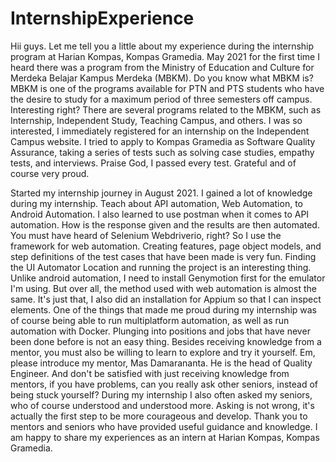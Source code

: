 # InternshipExperience
Hii guys. Let me tell you a little about my experience during the internship program at Harian Kompas, Kompas Gramedia.
May 2021 for the first time I heard there was a program from the Ministry of Education and Culture for Merdeka Belajar Kampus Merdeka (MBKM). Do you know what MBKM is? MBKM is one of the programs available for PTN and PTS students who have the desire to study for a maximum period of three semesters off campus. Interesting right? There are several programs related to the MBKM, such as Internship, Independent Study, Teaching Campus, and others.
I was so interested, I immediately registered for an internship on the Independent Campus website. I tried to apply to Kompas Gramedia as Software Quality Assurance, taking a series of tests such as solving case studies, empathy tests, and interviews. Praise God, I passed every test. Grateful and of course very proud.

Started my internship journey in August 2021. I gained a lot of knowledge during my internship. Teach about API automation, Web Automation, to Android Automation. I also learned to use postman when it comes to API automation. How is the response given and the results are then automated.
You must have heard of Selenium Webdriverio, right? So I use the framework for web automation. Creating features, page object models, and step definitions of the test cases that have been made is very fun. Finding the UI Automator Location and running the project is an interesting thing. Unlike android automation, I need to install Genymotion first for the emulator I'm using. But over all, the method used with web automation is almost the same. It's just that, I also did an installation for Appium so that I can inspect elements. One of the things that made me proud during my internship was of course being able to run multiplatform automation, as well as run automation with Docker. Plunging into positions and jobs that have never been done before is not an easy thing. Besides receiving knowledge from a mentor, you must also be willing to learn to explore and try it yourself.
Em, please introduce my mentor, Mas Damarananta. He is the head of Quality Engineer.
And don't be satisfied with just receiving knowledge from mentors, if you have problems, can you really ask other seniors, instead of being stuck yourself?
During my internship I also often asked my seniors, who of course understood and understood more. Asking is not wrong, it's actually the first step to be more courageous and develop. Thank you to mentors and seniors who have provided useful guidance and knowledge.
I am happy to share my experiences as an intern at Harian Kompas, Kompas Gramedia.
